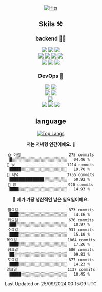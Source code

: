 <div align="center">

[![Hits](https://hits.seeyoufarm.com/api/count/incr/badge.svg?url=https%3A%2F%2Fgithub.com%2Fzxcv9203%2Fhit-counter&count_bg=%23FF7272&title_bg=%23324C2E&icon=codeigniter.svg&icon_color=%23DD5B5B&title=%EB%B0%A9%EB%AC%B8%EC%9E%90&edge_flat=false)](https://hits.seeyoufarm.com)
  
## Skils ⚒️

### backend 🧑‍💻
  
<img src="https://img.shields.io/badge/Java-FF6600?style=flat-square&logo=buymeacoffee&logoColor=white"/>
<img src="https://img.shields.io/badge/Go-0099FF?style=flat-square&logo=go&logoColor=white"/>
<img src="https://img.shields.io/badge/Kotlin-7F52FF?style=flat-square&logo=kotlin&logoColor=white"/>
  
  
<br />
  
<img src="https://img.shields.io/badge/Spring-339933?style=flat-square&logo=Spring&logoColor=white"/>
<img src="https://img.shields.io/badge/Spring Boot-339933?style=flat-square&logo=Spring Boot&logoColor=white"/>
<img src="https://img.shields.io/badge/Spring Security-339933?style=flat-square&logo=Spring Security&logoColor=white"/>
  
<img src="https://img.shields.io/badge/Spring Data JPA-339933?style=flat-square&logo=Hibernate&logoColor=white"/>

<br />
  
  <img src="https://img.shields.io/badge/mysql-0099FF?style=flat-square&logo=mysql&logoColor=white"/>
  <img src="https://img.shields.io/badge/mariadb-0099FF?style=flat-square&logo=mariadb&logoColor=white"/>
  <img src="https://img.shields.io/badge/mongoDB-47A248?style=flat-square&logo=mongodb&logoColor=white"/>
  
  
### DevOps 🚀
  
  <img src="https://img.shields.io/badge/docker-2496ED?style=flat-square&logo=docker&logoColor=white"/>
  <img src="https://img.shields.io/badge/kubernetes-326CE5?style=flat-square&logo=kubernetes&logoColor=white"/>
  
  <br />
  
  <img src="https://img.shields.io/badge/Github Actions-2088FF?style=flat-square&logo=githubactions&logoColor=white"/>
  <img src="https://img.shields.io/badge/Jenkins-D24939?style=flat-square&logo=jenkins&logoColor=white"/>
  
  
  <br />
  <img src="https://img.shields.io/badge/terraform-7B42BC?style=flat-square&logo=terraform&logoColor=white"/>
  
  <br />
  <img src="https://img.shields.io/badge/Amazon AWS-232F3E?style=flat-square&logo=Amazon AWS&logoColor=white"/>

  <img src="https://img.shields.io/badge/GCP-4285F4?style=flat-square&logo=googlecloud&logoColor=white"/>
  <img src="https://img.shields.io/badge/NCP-03C75A?style=flat-square&logo=naver&logoColor=white"/>
  
  
## language

[![Top Langs](https://github-readme-stats.vercel.app/api/top-langs/?username=zxcv9203&hide=html&exclude_repo=zxcv9203.github.io,golB&theme=grate-gatsby)](https://github.com/zxcv9203/github-readme-stats)
  
<!--START_SECTION:waka-->
**저는 저녁형 인간이에요. 🦉** 

```text
🌞 아침                     275 commits         █░░░░░░░░░░░░░░░░░░░░░░░░   04.46 % 
🌆 낮　                     1214 commits        █████░░░░░░░░░░░░░░░░░░░░   19.70 % 
🌃 저녁                     3755 commits        ███████████████░░░░░░░░░░   60.92 % 
🌙 밤　                     920 commits         ████░░░░░░░░░░░░░░░░░░░░░   14.93 % 
```
📅 **제가 가장 생산적인 날은 일요일이에요.** 

```text
월요일                      873 commits         ████░░░░░░░░░░░░░░░░░░░░░   14.16 % 
화요일                      676 commits         ███░░░░░░░░░░░░░░░░░░░░░░   10.97 % 
수요일                      931 commits         ████░░░░░░░░░░░░░░░░░░░░░   15.10 % 
목요일                      1064 commits        ████░░░░░░░░░░░░░░░░░░░░░   17.26 % 
금요일                      606 commits         ██░░░░░░░░░░░░░░░░░░░░░░░   09.83 % 
토요일                      877 commits         ████░░░░░░░░░░░░░░░░░░░░░   14.23 % 
일요일                      1137 commits        █████░░░░░░░░░░░░░░░░░░░░   18.45 % 
```



 Last Updated on 25/09/2024 00:15:09 UTC
<!--END_SECTION:waka-->
  
</div>

